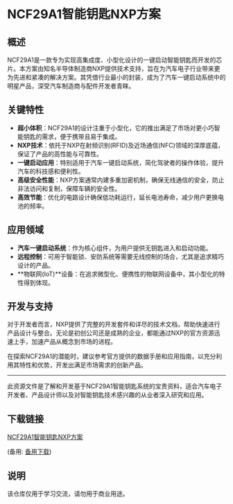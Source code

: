 # NCF29A1智能钥匙NXP方案

## 概述

NCF29A1是一款专为实现高集成度、小型化设计的一键启动智能钥匙而开发的芯片。本方案由知名半导体制造商NXP提供技术支持，旨在为汽车电子行业带来更为先进和紧凑的解决方案。其凭借行业最小的封装，成为了汽车一键启动系统中的明星产品，深受汽车制造商与配件开发者青睐。

## 关键特性

- **超小体积**：NCF29A1的设计注重于小型化，它的推出满足了市场对更小巧智能钥匙的需求，便于携带且易于集成。
- **NXP技术**：依托于NXP在射频识别(RFID)及近场通信(NFC)领域的深厚底蕴，保证了产品的高性能与可靠性。
- **一键启动应用**：特别适用于汽车一键启动系统，简化驾驶者的操作体验，提升汽车的科技感和便利性。
- **高级安全性能**：NXP方案通常内建多重加密机制，确保无线通信的安全，防止非法访问和复制，保障车辆的安全性。
- **高效节能**：优化的电路设计确保低功耗运行，延长电池寿命，减少用户更换电池的频率。

## 应用领域

- **汽车一键启动系统**：作为核心组件，为用户提供无钥匙进入和启动功能。
- **远程控制**：可用于智能锁、安防系统等需要无线控制的场合，尤其是追求精巧设计的产品。
- **物联网(IoT)**设备：在追求微型化、便携性的物联网设备中，其小型化的特性得到体现。

## 开发与支持

对于开发者而言，NXP提供了完整的开发套件和详尽的技术文档，帮助快速进行产品设计与整合。无论是初创公司还是成熟的企业，都能通过NXP的官方资源迅速上手，加速产品从概念到市场的进程。

在探索NCF29A1的潜能时，建议参考官方提供的数据手册和应用指南，以充分利用其特性和优势，开发出满足市场需求的创新产品。

---

此资源文件是了解和开发基于NCF29A1智能钥匙系统的宝贵资料，适合汽车电子开发者、产品设计师以及对智能钥匙技术感兴趣的从业者深入研究和应用。

## 下载链接
[NCF29A1智能钥匙NXP方案](https://pan.quark.cn/s/b9a5d04bc93d) 

(备用: [备用下载](https://pan.baidu.com/s/169LC2-BnSRqC22iFCVQj9A?pwd=1234))

## 说明

该仓库仅用于学习交流，请勿用于商业用途。
